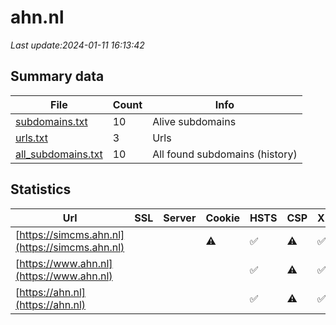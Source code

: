 # ahn.nl
*Last update:2024-01-11 16:13:42*
## Summary data
| File       | Count | Info |
|------------|-------|------|
|[subdomains.txt](/data/ahn/subdomains.txt)|10|Alive subdomains|
|[urls.txt](/data/ahn/urls.txt)|3|Urls|
|[all_subdomains.txt](/data/ahn/all_subdomains.txt)|10|All found subdomains (history)|
## Statistics
| Url | SSL | Server | Cookie | HSTS | CSP | XFO | XXP | RP | Tech |
|------------|-------|------|------|------|------|------|------|------|------|
|[https://simcms.ahn.nl](https://simcms.ahn.nl)| | |:warning: |:white_check_mark: |:warning: |:white_check_mark: | |:white_check_mark: |HSTS|
|[https://www.ahn.nl](https://www.ahn.nl)| | | |:white_check_mark: |:warning: |:white_check_mark: | |:white_check_mark: |HSTS|
|[https://ahn.nl](https://ahn.nl)| | | |:white_check_mark: |:warning: |:white_check_mark: | |:white_check_mark: |HSTS|